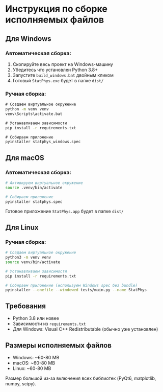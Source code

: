 # Инструкция по сборке исполняемых файлов

## Для Windows

### Автоматическая сборка:
1. Скопируйте весь проект на Windows-машину
2. Убедитесь что установлен Python 3.8+
3. Запустите `build_windows.bat` двойным кликом
4. Готовый `StatPhys.exe` будет в папке `dist/`

### Ручная сборка:
```cmd
# Создаем виртуальное окружение
python -m venv venv
venv\Scripts\activate.bat

# Устанавливаем зависимости
pip install -r requirements.txt

# Собираем приложение
pyinstaller statphys_windows.spec
```

## Для macOS

### Автоматическая сборка:
```bash
# Активируем виртуальное окружение
source .venv/bin/activate

# Собираем приложение
pyinstaller statphys.spec
```

Готовое приложение `StatPhys.app` будет в папке `dist/`

## Для Linux

### Ручная сборка:
```bash
# Создаем виртуальное окружение
python3 -m venv venv
source venv/bin/activate

# Устанавливаем зависимости
pip install -r requirements.txt

# Собираем приложение (используем Windows spec без bundle)
pyinstaller --onefile --windowed tests/main.py --name StatPhys
```

## Требования

- Python 3.8 или новее
- Зависимости из `requirements.txt`
- Для Windows: Visual C++ Redistributable (обычно уже установлен)

## Размеры исполняемых файлов

- Windows: ~60-80 MB
- macOS: ~60-80 MB
- Linux: ~60-80 MB

Размер большой из-за включения всех библиотек (PyQt6, matplotlib, numpy, scipy).